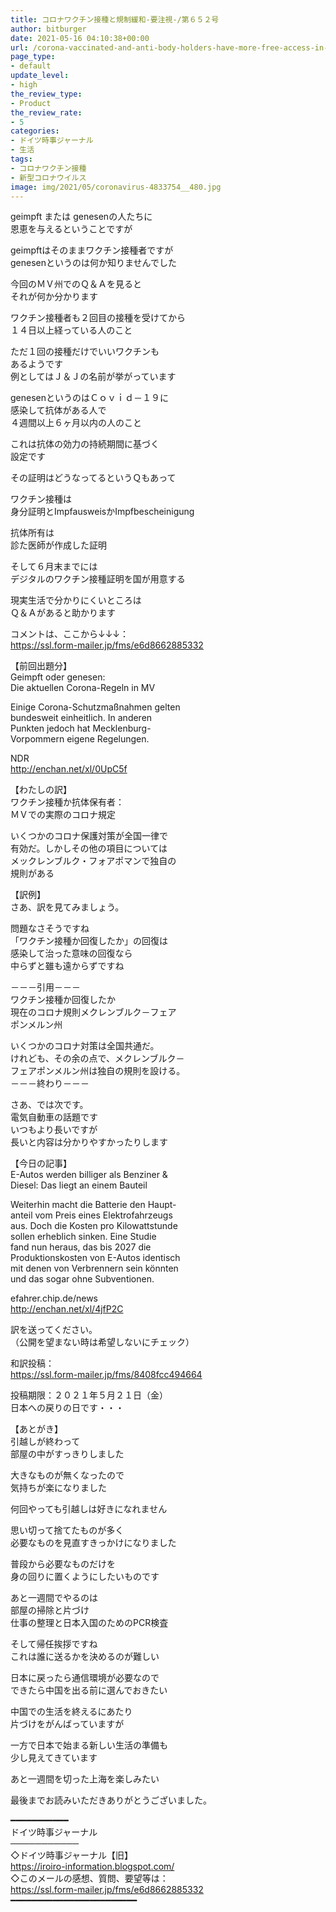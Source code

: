 ```yaml
---
title: コロナワクチン接種と規制緩和-要注視-/第６５２号
author: bitburger
date: 2021-05-16 04:10:38+00:00
url: /corona-vaccinated-and-anti-body-holders-have-more-free-access-in-society/
page_type:
- default
update_level:
- high
the_review_type:
- Product
the_review_rate:
- 5
categories:
- ドイツ時事ジャーナル
- 生活
tags:
- コロナワクチン接種
- 新型コロナウイルス
image: img/2021/05/coronavirus-4833754__480.jpg
---
```

geimpft または genesenの人たちに  
恩恵を与えるということですが

geimpftはそのままワクチン接種者ですが  
genesenというのは何か知りませんでした

今回のＭＶ州でのＱ＆Ａを見ると  
それが何か分かります

ワクチン接種者も２回目の接種を受けてから  
１４日以上経っている人のこと

ただ１回の接種だけでいいワクチンも  
あるようです  
例としてはＪ＆Ｊの名前が挙がっています

genesenというのはＣｏｖｉｄ－１９に  
感染して抗体がある人で  
４週間以上６ヶ月以内の人のこと

これは抗体の効力の持続期間に基づく  
設定です

その証明はどうなってるというＱもあって

ワクチン接種は  
身分証明とImpfausweisかImpfbescheinigung

抗体所有は  
診た医師が作成した証明

そして６月末までには  
デジタルのワクチン接種証明を国が用意する

現実生活で分かりにくいところは  
Ｑ＆Ａがあると助かります

  
コメントは、ここから↓↓↓：  
<https://ssl.form-mailer.jp/fms/e6d8662885332>

【前回出題分】  
Geimpft oder genesen:  
Die aktuellen Corona-Regeln in MV

Einige Corona-Schutzmaßnahmen gelten  
bundesweit einheitlich. In anderen  
Punkten jedoch hat Mecklenburg-  
Vorpommern eigene Regelungen.

NDR  
<http://enchan.net/xl/0UpC5f>

  
【わたしの訳】  
ワクチン接種か抗体保有者：  
ＭＶでの実際のコロナ規定

いくつかのコロナ保護対策が全国一律で  
有効だ。しかしその他の項目については  
メックレンブルク・フォアポマンで独自の  
規則がある

  
【訳例】  
さあ、訳を見てみましょう。

問題なさそうですね  
「ワクチン接種か回復したか」の回復は  
感染して治った意味の回復なら  
中らずと雖も遠からずですね

－－－引用－－－  
ワクチン接種か回復したか  
現在のコロナ規則メクレンブルク－フェア  
ポンメルン州

いくつかのコロナ対策は全国共通だ。  
けれども、その余の点で、メクレンブルク－  
フェアポンメルン州は独自の規則を設ける。  
－－－終わり－－－

  
さあ、では次です。  
電気自動車の話題です  
いつもより長いですが  
長いと内容は分かりやすかったりします

【今日の記事】  
E-Autos werden billiger als Benziner &  
Diesel: Das liegt an einem Bauteil

Weiterhin macht die Batterie den Haupt-  
anteil vom Preis eines Elektrofahrzeugs  
aus. Doch die Kosten pro Kilowattstunde  
sollen erheblich sinken. Eine Studie  
fand nun heraus, das bis 2027 die  
Produktionskosten von E-Autos identisch  
mit denen von Verbrennern sein könnten  
und das sogar ohne Subventionen.

efahrer.chip.de/news  
<http://enchan.net/xl/4jfP2C>

訳を送ってください。  
（公開を望まない時は希望しないにチェック）

和訳投稿：  
 <https://ssl.form-mailer.jp/fms/8408fcc494664>

投稿期限：２０２１年５月２１日（金）  
日本への戻りの日です・・・

【あとがき】  
引越しが終わって  
部屋の中がすっきりしました

大きなものが無くなったので  
気持ちが楽になりました

何回やっても引越しは好きになれません

思い切って捨てたものが多く  
必要なものを見直すきっかけになりました

普段から必要なものだけを  
身の回りに置くようにしたいものです

あと一週間でやるのは  
部屋の掃除と片づけ  
仕事の整理と日本入国のためのPCR検査

そして帰任挨拶ですね  
これは誰に送るかを決めるのが難しい

日本に戻ったら通信環境が必要なので  
できたら中国を出る前に選んでおきたい

中国での生活を終えるにあたり  
片づけをがんばっていますが

一方で日本で始まる新しい生活の準備も  
少し見えてきています

あと一週間を切った上海を楽しみたい

  
最後までお読みいただきありがとうございました。

━━━━━━━━━━━  
ドイツ時事ジャーナル  
───────────  
◇ドイツ時事ジャーナル【旧】  
<https://iroiro-information.blogspot.com/>  
◇このメールの感想、質問、要望等は：  
<https://ssl.form-mailer.jp/fms/e6d8662885332>  
━━━━━━━━━━━━━━━━━━━━━━━━